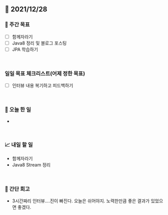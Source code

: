 ## 📅 2021/12/28


### 👏 주간 목표

- [ ] 함께자라기
- [ ] Java8 정리 및 블로그 포스팅
- [ ] JPA 학습하기

<br/>

### 일일 목표 체크리스트(어제 정한 목표)

- [ ] 인터뷰 내용 복기하고 피드백하기

<br/>

### 💯 오늘 한 일

- 

<br/>

### 📈 내일 할 일
 
- 함께자라기
- Java8 Stream 정리

<br/>

### 🤔 간단 회고

- 3시간짜리 인터뷰....진이 빠진다. 오늘은 쉬어야지. 노력한만큼 좋은 결과가 있었으면 좋겠다.






